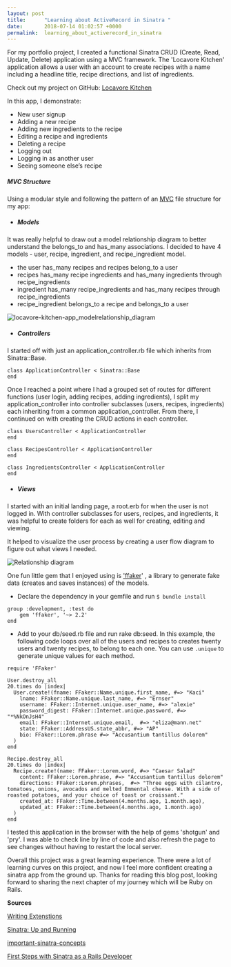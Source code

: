 ```yaml
---
layout: post
title:      "Learning about ActiveRecord in Sinatra "
date:       2018-07-14 01:02:57 +0000
permalink:  learning_about_activerecord_in_sinatra
---
```



For my portfolio project, I created a functional Sinatra CRUD (Create, Read, Update, Delete) application using a MVC framework. The 'Locavore Kitchen' application allows a user with an account to create recipes with a name including a headline title,  recipe directions, and list of ingredients. 

Check out  my project on GitHub:  [Locavore Kitchen](http://https://github.com/JulJen/locavore-kitchen-app) 

In this app, I demonstrate:

* New user signup
* Adding a new recipe 
* Adding new ingredients to the recipe 
* Editing a recipe and ingredients
* Deleting a recipe
* Logging out
* Logging in as another user
* Seeing someone else’s recipe


##### MVC Structure
 Using a modular style and following the pattern of an [MVC](https://imgur.com/gallery/yAnCh) file structure for my app:
 
  * ##### Models
It was really helpful to draw out a model relationship diagram to better understand the belongs_to and has_many associations. I decided to have 4 models - user, recipe, ingredient, and recipe_ingredient model. 
* the user has_many recipes and recipes belong_to a user
* recipes has_many recipe ingredients and has_many ingredients through recipe_ingredients
* ingredient has_many recipe_ingredients and has_many recipes through recipe_ingredients
* recipe_ingredient belongs_to a recipe and belongs_to a user

![locavore-kitchen-app_modelrelationship_diagram](https://www.lucidchart.com/publicSegments/view/3f6125df-84b7-437f-b656-cfa216328703/image.png)


 
  * ##### Controllers
I started off with just an application_controller.rb file which inherits from Sinatra::Base. 
```
class ApplicationController < Sinatra::Base
end 
```
Once I reached a point where I had a grouped set of routes for different functions (user login, adding recipes, adding ingredients),  I split my application_controller into controller subclasses (users, recipes, ingredients)  each inheriting from a common application_controller. From there,  I continued on with creating the CRUD actions in each controller. 
```
class UsersController < ApplicationController
end 
```
```
class RecipesController < ApplicationController
end 
```
```
class IngredientsController < ApplicationController
end 
```

* ##### Views
I started with an initial landing page, a root.erb for when the user is not logged in. With controller subclasses for users, recipes, and ingredients, it was helpful to create folders for each as well for creating, editing and viewing.


It helped to visualize the user process by creating a user flow diagram to figure out what views I needed.

![Relationship diagram](https://www.lucidchart.com/publicSegments/view/efbe797a-244d-4848-bcd8-66690f3c4106/image.png) 

One fun little gem that I enjoyed using is ['ffaker](https://github.com/ffaker/ffaker)' , a library to generate fake data (creates and saves instances) of the models. 
* Declare the dependency in your gemfile and run `$ bundle install`

```
group :development, :test do
	gem 'ffaker', '~> 2.2'
end
```

* Add to your db/seed.rb file and run rake db:seed.  In this example, the following code loops over all of the users and recipes to creates twenty users and twenty recipes, to belong to each one. You can use `.unique` to generate unique values for each method. 

```
require 'FFaker'

User.destroy_all
20.times do |index|
  User.create!(fname: FFaker::Name.unique.first_name, #=> "Kaci"
    lname: FFaker::Name.unique.last_name, #=> "Ernser"
    username: FFaker::Internet.unique.user_name, #=> "alexie"
    password_digest: FFaker::Internet.unique.password, #=> "*%NkOnJsH4"
    email: FFaker::Internet.unique.email,  #=> "eliza@mann.net"
    state: FFaker::AddressUS.state_abbr, #=> "AP"
    bio: FFaker::Lorem.phrase #=> "Accusantium tantillus dolorem"
  )
end

Recipe.destroy_all
20.times do |index|
  Recipe.create!(name: FFaker::Lorem.word, #=> "Caesar Salad"
    content: FFaker::Lorem.phrase, #=> "Accusantium tantillus dolorem"
    directions: FFaker::Lorem.phrases,  #=> "Three eggs with cilantro, tomatoes, onions, avocados and melted Emmental cheese. With a side of roasted potatoes, and your choice of toast or croissant."
    created_at: FFaker::Time.between(4.months.ago, 1.month.ago),
    updated_at: FFaker::Time.between(4.months.ago, 1.month.ago)
  )
end
```




I tested this application in the browser with the help of gems  'shotgun' and 'pry'. I was able to check line by line of code and also refresh the page to see changes without having to restart the local server.

Overall this project was a great learning experience. There were a lot of learning curves on this project, and now I feel more confident creating a sinatra app from the ground up. Thanks for reading this blog post, looking forward to sharing the next chapter of my journey which will be Ruby on Rails.

**Sources**


[Writing Extenstions](http://sinatrarb.com/extensions.html)

[Sinatra: Up and Running](https://www.oreilly.com/library/view/sinatra-up-and/9781449306847/ch04.html)

[important-sinatra-concepts](https://wixelhq.com/blog/important-sinatra-concepts)

[First Steps with Sinatra as a Rails Developer](https://www.netguru.co/codestories/first-steps-sinatra-1)

